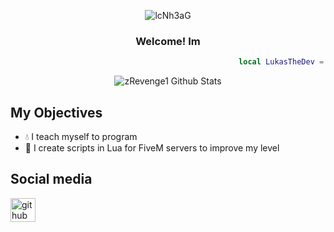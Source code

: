 </div>

<div align="center">
  
![lcNh3aG](https://user-images.githubusercontent.com/76884751/148532733-deeb574b-7d25-40bc-aad1-d5e838760ce2.gif)
  
  
### Welcome! Im 
```lua 
                                                   local LukasTheDev = Developer
```
  
<img align="center" src="https://github-readme-stats.vercel.app/api?username=LukasTheDeveloper&include_all_commits=true&count_private=true&show_icons=true&line_height=20&title_color=7A7ADB&icon_color=2234AE&text_color=D3D3D3&bg_color=0,000000,130F40" alt="zRevenge1 Github Stats">

</div>
  
## My Objectives
- 💧 I teach myself to program
- 🌺 I create scripts in Lua for FiveM servers to improve my level
  
## Social media

<a href="https://github.com/LukasTheDeveloper" target="blank"><img align="center" src="https://rajlab.org/icons/github_white.png" alt="github" height="38" width="40" /></a>
